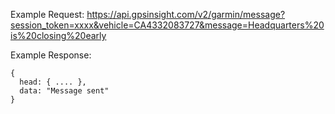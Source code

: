Example Request: https://api.gpsinsight.com/v2/garmin/message?session_token=xxxx&vehicle=CA4332083727&message=Headquarters%20is%20closing%20early

Example Response:

    {
      head: { .... },
      data: "Message sent"
    }
